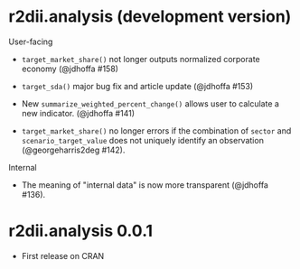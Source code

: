 # r2dii.analysis (development version)

User-facing
* `target_market_share()` not longer outputs normalized corporate economy (@jdhoffa #158)

* `target_sda()` major bug fix and article update (@jdhoffa #153)

* New `summarize_weighted_percent_change()` allows user to calculate a new indicator. (@jdhoffa #141)

* `target_market_share()` no longer errors if the combination of `sector` and `scenario_target_value` does not uniquely identify an observation (@georgeharris2deg #142).

Internal

* The meaning of "internal data" is now more transparent (@jdhoffa #136).

# r2dii.analysis 0.0.1

* First release on CRAN
